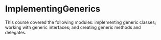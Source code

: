 # ImplementingGenerics
This course covered the following modules: implementing generic classes; working with generic interfaces; and creating generic methods and delegates.
